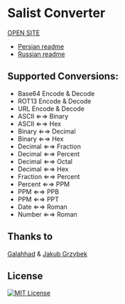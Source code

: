 
# Salist Converter

[OPEN SITE](https://sl-hapy.github.io/Salist-Converter/)

- [Persian readme](https://github.com/sl-HapY/Salist-Converter/blob/main/FAreadme.md) 
- [Russian readme](https://github.com/sl-HapY/Salist-Converter/blob/main/RUreadme.md)
  
## Supported Conversions:

- Base64 Encode & Decode
- ROT13 Encode & Decode
- URL Encode & Decode
- ASCII ⇐⇒ Binary
- ASCII ⇐⇒ Hex
- Binary ⇐⇒ Decimal
- Binary ⇐⇒ Hex
- Decimal ⇐⇒ Fraction
- Decimal ⇐⇒ Percent
- Decimal ⇐⇒ Octal
- Decimal ⇐⇒ Hex
- Fraction ⇐⇒ Percent
- Percent ⇐⇒ PPM
- PPM ⇐⇒ PPB
- PPM ⇐⇒ PPT
- Date ⇐⇒ Roman
- Number ⇐⇒ Roman




## Thanks to

[Galahhad](https://github.com/Galahhad) & 
[Jakub Grzybek](https://github.com/00Kubi)


## License


[![MIT License](https://img.shields.io/badge/License-MIT-green.svg)](https://choosealicense.com/licenses/mit/)
